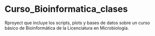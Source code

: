 # Curso_Bioinformatica_clases
Rproyect que incluye los scripts, plots y bases de datos sobre un curso básico de Bioinformática de la Licenciatura en Microbiología.
